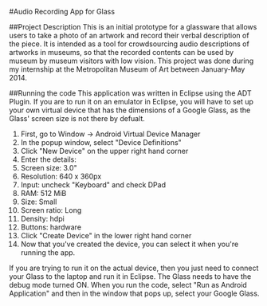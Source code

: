 #Audio Recording App for Glass

##Project Description
This is an initial prototype for a glassware that allows users to take a photo of an artwork and record their verbal description of the piece. It is intended as a tool for crowdsourcing audio descriptions of artworks in museums, so that the recorded contents can be used by museum by museum visitors with low vision. This project was done during my internship at the Metropolitan Museum of Art between January-May 2014. 

##Running the code
This application was written in Eclipse using the ADT Plugin. If you are to run it on an emulator in Eclipse, you will have to set up your own virtual device that has the dimensions of a Google Glass, as the Glass' screen size is not there by defualt.

1. First, go to Window -> Android Virtual Device Manager
2. In the popup window, select "Device Definitions"
3. Click "New Device" on the upper right hand corner
4. Enter the details:
5. Screen size: 3.0"
6. Resolution: 640 x 360px
7. Input: uncheck "Keyboard" and check DPad
8. RAM: 512 MiB
9. Size: Small
10. Screen ratio: Long
11. Density: hdpi
12. Buttons: hardware
13. Click "Create Device" in the lower right hand corner
14. Now that you've created the device, you can select it when you're running the app. 

If you are trying to run it on the actual device, then you just need to connect your Glass to the laptop and run it in Eclipse. The Glass needs to have the debug mode turned ON. When you run the code, select "Run as Android Application" and then in the window that pops up, select your Google Glass.

